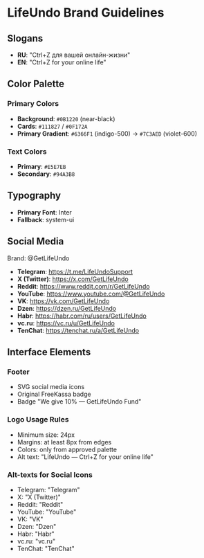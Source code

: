 # LifeUndo Brand Guidelines

## Slogans
- **RU**: "Ctrl+Z для вашей онлайн-жизни"
- **EN**: "Ctrl+Z for your online life"

## Color Palette

### Primary Colors
- **Background**: `#0B1220` (near-black)
- **Cards**: `#111827` / `#0F172A`
- **Primary Gradient**: `#6366F1` (indigo-500) → `#7C3AED` (violet-600)

### Text Colors
- **Primary**: `#E5E7EB`
- **Secondary**: `#94A3B8`

## Typography
- **Primary Font**: Inter
- **Fallback**: system-ui

## Social Media
Brand: @GetLifeUndo

- **Telegram**: https://t.me/LifeUndoSupport
- **X (Twitter)**: https://x.com/GetLifeUndo
- **Reddit**: https://www.reddit.com/r/GetLifeUndo
- **YouTube**: https://www.youtube.com/@GetLifeUndo
- **VK**: https://vk.com/GetLifeUndo
- **Dzen**: https://dzen.ru/GetLifeUndo
- **Habr**: https://habr.com/ru/users/GetLifeUndo
- **vc.ru**: https://vc.ru/u/GetLifeUndo
- **TenChat**: https://tenchat.ru/a/GetLifeUndo

## Interface Elements

### Footer
- SVG social media icons
- Original FreeKassa badge
- Badge "We give 10% — GetLifeUndo Fund"

### Logo Usage Rules
- Minimum size: 24px
- Margins: at least 8px from edges
- Colors: only from approved palette
- Alt text: "LifeUndo — Ctrl+Z for your online life"

### Alt-texts for Social Icons
- Telegram: "Telegram"
- X: "X (Twitter)"
- Reddit: "Reddit"
- YouTube: "YouTube"
- VK: "VK"
- Dzen: "Dzen"
- Habr: "Habr"
- vc.ru: "vc.ru"
- TenChat: "TenChat"